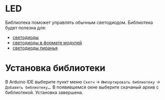 # LED
Библиотека поможет управлять обычным светодиодом. Библиотека будет полезна для:

* [светодиоды](https://amperka.ru/product/led-5mm)
* [светодиоды в формате модулей](https://amperka.ru/product/troyka-5mm-led-module)
* [светодиоды пиранья](https://amperka.ru/product/troyka-led-module)


# Установка библиотеки

В Arduino IDE выберите пункт меню `Скетч` → `Импортировать библиотеку` → `Добавить библиотеку…`. В появившемся окне выберите скачаный архив с библиотекой. Установка завершена.